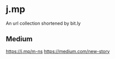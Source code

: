 # j.mp
An url collection shortened by bit.ly

## Medium

https://j.mp/m-ns
https://medium.com/new-story
